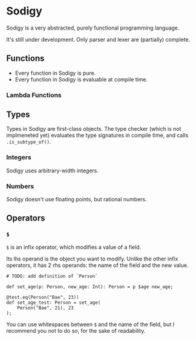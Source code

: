 # Sodigy

Sodigy is a very abstracted, purely functional programming language.

It's still under development. Only parser and lexer are (partially) complete.

## Functions

- Every function in Sodigy is pure.
- Every function in Sodigy is evaluable at compile time.

### Lambda Functions

## Types

Types in Sodigy are first-class objects. The type checker (which is not implmeneted yet) evaluates the type signatures in compile time, and calls `.is_subtype_of()`.

### Integers

Sodigy uses arbitrary-width integers.

### Numbers

Sodigy doesn't use floating points, but rational numbers.

## Operators

### `$`

`$` is an infix operator, which modifies a value of a field.

Its lhs operand is the object you want to modify. Unlike the other infix operators, it has 2 rhs operands: the name of the field and the new value.

```
# TODO: add definition of `Person`

def set_age(p: Person, new_age: Int): Person = p $age new_age;

@test.eq(Person("Bae", 23))
def set_age_test: Person = set_age(
    Person("Bae", 21), 23
);
```

You can use whitespaces between `$` and the name of the field, but I recommend you not to do so, for the sake of readability.